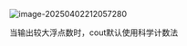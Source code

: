 ![image-20250402212057280](C:\Users\Emerson\AppData\Roaming\Typora\typora-user-images\image-20250402212057280.png)

当输出较大浮点数时，cout默认使用科学计数法